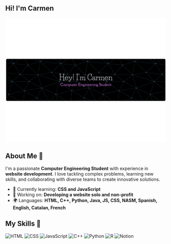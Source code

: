 ## Hi! I'm Carmen

![Banner Image](./github-header-banner-3.png)

## About Me 🚀

I'm a passionate **Computer Engineering Student** with experience in **website development**. I love tackling complex problems, learning new skills, and collaborating with diverse teams to create innovative solutions.

- 🌱 Currently learning: **CSS and JavaScript**
- 🔭 Working on: **Developing a website solo and non-profit**
- 🌍 Languages: **HTML, C++, Python, Java, JS, CSS, NASM, Spanish, English, Catalan, French**

## My Skills 🧠

![HTML](https://img.shields.io/badge/-HTML-E34F26?style=flat-square&logo=html5&logoColor=white)
![CSS](https://img.shields.io/badge/-CSS-1572B6?style=flat-square&logo=css3&logoColor=white)
![JavaScript](https://img.shields.io/badge/-JavaScript-F7DF1E?style=flat-square&logo=javascript&logoColor=black)
![C++](https://img.shields.io/badge/C%2B%2B-00599C?style=for-the-badge&logo=c%2B%2B&logoColor=white)
![Python](https://img.shields.io/badge/Python-FFD43B?style=for-the-badge&logo=python&logoColor=blue)
![R](https://img.shields.io/badge/R-276DC3?style=for-the-badge&logo=r&logoColor=white) 
![Notion](https://img.shields.io/badge/Notion-000000?style=for-the-badge&logo=notion&logoColor=white) 

<!--
## Featured Projects 💻

### [Lawyer Website](project_1_link)

![Project 1 Screenshot](project_1_screenshot_url)

**[Project 1 Title]** is a **[brief project description]** built with **[technologies used]**. This project demonstrates my ability to **[skills demonstrated by the project]**. You can check out the repository [here](project_1_repository_link).


## Get in Touch 

- **[Personal Website / Blog]**(your_website_or_blog_link)
- **[LinkedIn]**(your_linkedin_profile_link)
- **[Twitter]**(your_twitter_profile_link)
-->

